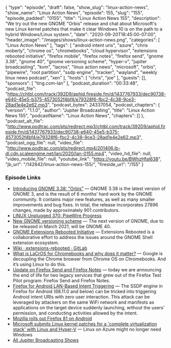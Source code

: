 {
  "type": "episode",
  "draft": false,
  "show_slug": "linux-action-news",
  "show_name": "Linux Action News",
  "episode": 155,
  "slug": "155",
  "episode_padded": "0155",
  "title": "Linux Action News 155",
  "description": "We try out the new GNOME \"Orbis\" release and chat about Microsoft's new Linux kernel patches that make it clear Windows 10 is on the path to a hybrid Windows/Linux system.",
  "date": "2020-09-20T18:45:00-07:00",
  "header_image": "/images/shows/linux-action-news.png",
  "categories": [
    "Linux Action News"
  ],
  "tags": [
    "android intent uris",
    "azure",
    "chris moberly",
    "chrome os",
    "chromebooks",
    "cloud hypervisor",
    "extensions rebooted initiative",
    "firefox mobile",
    "firefox notes",
    "firefox send",
    "gnome 3.38",
    "gnome 40",
    "gnome versioning scheme",
    "hyper-v",
    "jupiter broadcasting",
    "kvm",
    "lacros",
    "linux action news",
    "microsoft",
    "orbis",
    "pipewire",
    "root partition",
    "ssdp engine",
    "tracker",
    "wayland",
    "weekly linux news podcast",
    "xen"
  ],
  "hosts": [
    "chris",
    "joe"
  ],
  "guests": [],
  "sponsors": [
    "ting.com-lan"
  ],
  "podcast_duration": "00:33:48",
  "podcast_file": "https://chtbl.com/track/392D9/aphid.fireside.fm/d/1437767933/dec90738-e640-45e5-b375-4573052f4bf4/e79328f6-fbc2-4c38-9ce3-28ad1e4e2e62.mp3",
  "podcast_bytes": 24337054,
  "podcast_chapters": {
    "version": "1.1.0",
    "author": "Jupiter Broadcasting",
    "title": "Linux Action News 155",
    "podcastName": "Linux Action News",
    "chapters": []
  },
  "podcast_alt_file": "http://www.podtrac.com/pts/redirect.mp3/chtbl.com/track/392D9/aphid.fireside.fm/d/1437767933/dec90738-e640-45e5-b375-4573052f4bf4/e79328f6-fbc2-4c38-9ce3-28ad1e4e2e62.mp3",
  "podcast_ogg_file": null,
  "video_file": "http://www.podtrac.com/pts/redirect.mp4/201406.jb-dl.cdn.scaleengine.net/lan/2020/lan-0155.mp4",
  "video_hd_file": null,
  "video_mobile_file": null,
  "youtube_link": "https://youtu.be/BWhzHfaI638",
  "jb_url": "/142842/linux-action-news-155/",
  "fireside_url": "/155"
}


### Episode Links

  * [Introducing GNOME 3.38: “Orbis”](https://help.gnome.org/misc/release-notes/3.38/ "Introducing GNOME 3.38: “Orbis”") — GNOME 3.38 is the latest version of GNOME 3, and is the result of 6 months’ hard work by the GNOME community. It contains major new features, as well as many smaller improvements and bug fixes. In total, the release incorporates 27896 changes, made by approximately 901 contributors.
  * [LINUX Unplugged 370: PipeWire Progress](https://linuxunplugged.com/370 "LINUX Unplugged 370: PipeWire Progress")
  * [New GNOME versioning scheme](https://discourse.gnome.org/t/new-gnome-versioning-scheme/4235 "New GNOME versioning scheme") — The next version of GNOME, due to be released in March 2021, will be GNOME 40. 
  * [GNOME Extensions Rebooted Initiative](https://blogs.gnome.org/sri/2020/09/16/the-gnome-extensions-rebooted-initiative/ "GNOME Extensions Rebooted Initiative") — Extensions Rebooted is a collaborative effort to address the issues around the GNOME Shell extension ecosystem.
  * [Wiki · extensions-rebooted · GitLab](https://gitlab.gnome.org/World/ShellExtensions/extensions-rebooted/-/wikis/home "Wiki · extensions-rebooted · GitLab")
  * [What is LaCrOS for Chromebooks and why does it matter?](https://www.aboutchromebooks.com/news/what-is-lacros-for-chromebooks-and-why-does-it-matter/ "What is LaCrOS for Chromebooks and why does it matter?") — Google is decoupling the Chrome browser from Chrome OS on Chromebooks. And it’s using Linux to do this.
  * [Update on Firefox Send and Firefox Notes](https://blog.mozilla.org/blog/2020/09/17/update-on-firefox-send-and-firefox-notes/ "Update on Firefox Send and Firefox Notes") — today we are announcing the end of life for two legacy services that grew out of the Firefox Test Pilot program: Firefox Send and Firefox Notes. 
  * [Firefox for Android LAN-Based Intent Triggering](https://gitlab.com/gitlab-com/gl-security/security-operations/gl-redteam/red-team-tech-notes/-/blob/master/firefox-android-2020/README.md "Firefox for Android LAN-Based Intent Triggering") — The SSDP engine in Firefox for Android (68.11.0 and below) can be tricked into triggering Android intent URIs with zero user interaction. This attack can be leveraged by attackers on the same WiFi network and manifests as applications on the target device suddenly launching, without the users' permission, and conducting activities allowed by the intent.
  * [Mozilla rolls out Firefox 81 on Android](https://www.xda-developers.com/mozilla-rolls-out-firefox-81-on-android-with-a-downloads-page-auto-tab-closing-and-more/ "Mozilla rolls out Firefox 81 on Android")
  * [Microsoft submits Linux kernel patches for a 'complete virtualization stack' with Linux and Hyper-V](https://www.theregister.com/2020/09/15/microsoft_submits_linux_kernel_patches/ "Microsoft submits Linux kernel patches for a 'complete virtualization stack' with Linux and Hyper-V") — Linux on Azure might no longer need Windows
  * [All Jupiter Broadcasting Shows](https://feed.jupiter.zone/allshows "All Jupiter Broadcasting Shows")


